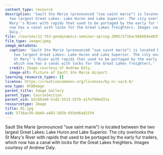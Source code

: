 ```yaml
---
content_type: resource
description: 'Sault Ste Marie (pronounced "sue saint marie") is located between the
  two largest Great Lakes: Lake Huron and Lake Superior. The city overlooks the St
  Mary''s River with rapids that used to be portaged by the early fur traders, which
  now has a canal with locks for the Great Lakes freighters. Images courtesy of Andrew
  Daly.'
file: /courses/12-753-geodynamics-seminar-spring-2005/5716ac56bbb9a483502b935e96a815fd_01.jpg
file_type: image/jpeg
image_metadata:
  caption: 'Sault Ste Marie (pronounced "sue saint marie") is located between the
    two largest Great Lakes: Lake Huron and Lake Superior. The city overlooks the
    St Mary''s River with rapids that used to be portaged by the early fur traders,
    which now has a canal with locks for the Great Lakes freighters.'
  credit: Image courtesy of Andrew Daly.
  image-alt: Picture of Sault Ste Marie Airport.
learning_resource_types: []
license: https://creativecommons.org/licenses/by-nc-sa/4.0/
ocw_type: OCWImage
parent_title: Image Gallery
parent_type: CourseSection
parent_uid: b3c6b3e0-51d2-5533-55fb-a1fef08ed31a
resourcetype: Image
title: 01.jpg
uid: 5716ac56-bbb9-a483-502b-935e96a815fd
---
```

Sault Ste Marie (pronounced "sue saint marie") is located between the two largest Great Lakes: Lake Huron and Lake Superior. The city overlooks the St Mary's River with rapids that used to be portaged by the early fur traders, which now has a canal with locks for the Great Lakes freighters. Images courtesy of Andrew Daly.